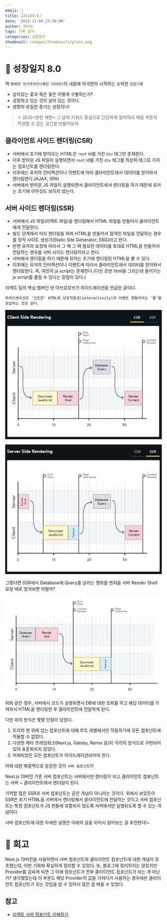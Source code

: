```yaml
---
emoji: 🌱
title: 231104(토)
date: '2023-11-04 23:30:00'
author: 제이든
tags: 기록 일지
categories: 성장일지
thumbnail: /images/thumbnails/plant.png
---
```


# 🌱 성장일지 8.0

책 `행복한 이기주의자(웨인 다이어)`의 내용에 자극받아 시작하는 소박한 `성장기록`

- 살아있는 꽃과 죽은 꽃은 어떻게 구별하는가?
- 성장하고 있는 것이 살아 있는 것이다.
- 생명의 유일한 증거는 성장이다!

> ⚛ (8.0)<완전 개편> 그 날의 키워드 중심으로 간단하게 정리하되 매일 꾸준히 작성할 수 있는 공간을 만들어보자.

## 클라이언트 사이드 렌더링(CSR)

- 서버에서 초기에 받아오는 HTML은 `root` id를 가진 `div` 태그만 존재한다.
- 이후 받아온 JS 파일이 실행되면서 `root` id를 가진 `div` 태그를 최상위 태그로 가지는 컴포넌트를 렌더링한다.
- 이후에는 유저의 인터렉션이나 이벤트에 따라 클라이언트에서 데이터를 받아와서 렌더링한다.(AJAX, SPA)
- 서버에서 받아온 JS 파일이 실행되면서 클라이언트에서 렌더링을 하기 때문에 유저는 초기에 아무것도 보이지 않는다.

## 서버 사이드 렌더링(SSR)

- 서버에서 JS 파일(리액트 파일)을 렌더링해서 HTML 파일을 만들어서 클라이언트에게 전달한다.
- 빌드 단계에서 미리 렌더링을 하여 HTML을 만들어서 정적인 파일을 전달하는 경우를 정적 사이트 생성기(Static Site Generator; SSG)라고 한다.
- 반면 유저의 요청에 따라서 그 때 그 때 필요한 데이터를 토대로 HTML을 만들어서 전달하는 경우를 서버 사이드 렌더링이라고 한다.
- 서버에서 렌더링을 하기 때문에 유저는 초기에 렌더링된 HTML을 볼 수 있다.
- 이후에는 유저의 인터렉션이나 이벤트에 따라서 클라이언트에서 데이터를 받아와서 렌더링한다. 즉, 여전히 js script는 존재한다.(다만 초반 html을 그리는데 들어가는 js script를 줄일 수 있다는 장점이 있다.)

리액트 팀의 핵심 멤버인 댄 아브로모브가 하이드레이션을 언급한 글이다.

`하이드레이션은 '건조한' HTML에 상호작용성(interactivity)과 이벤트 핸들러라는 '물'을 공급하는 것과 같다.`

![CSR](../../../../../public/images/posts/steadily/growth-diary/2023/11/csr.png)

![SSR](../../../../../public/images/posts/steadily/growth-diary/2023/11/ssr.png)

그렇다면 SSR에서 Database에 Query를 날리는 행위를 맨처음 서버 Render Shell 요청 때로 땅겨보면 어떨까?

![query-first](../../../../../public/images/posts/steadily/growth-diary/2023/11/query-first.png)

위와 같은 경우, 서버에서 코드가 실행되면서 DB에 대한 조회를 하고 해당 데이터를 가져와서 HTML을 렌더링한 후 클라이언트에 전달하게 된다.

다만 위의 방식은 몇몇 단점이 있었다.

1. 트리의 맨 위에 있는 컴포넌트에 대해 루트 레벨에서만 작동하기에 모든 컴포넌트에 적용할 수 없었다.
2. 다양한 메타 프레임워크(Next.js, Gatsby, Remix 등)이 각각의 방식으로 구현되어있어 표준화되지 않았다.
3. 어찌되었든 모든 컴포넌트가 하이드레이션되어야 한다.

이에 대한 해결책으로 등장한 것이 `서버 컴포넌트`!!!

Next.js 13버전 기준 서버 컴포넌트는 서버에서만 렌더링이 되고 클라이언트 컴포넌트는 서버 + 클라이언트에서 렌더링이 된다.

기억할 점은 SSR과 서버 컴포넌트는 같은 개념이 아니라는 것이다. 위에서 보았듯이 SSR은 초기 HTML을 서버에서 렌더링해서 클라이언트에 전달하는 것이고 서버 컴포넌트는 특정 컴포넌트가 JS 번들에 포함되지 않도록 서버에서만 실행되도록 할 수 있는 개념이다.

서버 컴포넌트에 대한 자세한 설명은 아래의 글을 이어서 읽어보는 걸 추천한다!~

# 📝 회고

Next.js 13버전을 사용하면서 서버 컴포넌트와 클라이언트 컴포넌트에 대한 개념이 모호했는데, 이번 기회에 확실하게 정리할 수 있었다. 또, 블로그에 정리하지는 않았지만 Provider를 감싸게 되면 그 아래 컴포넌트가 전부 클라이언트 컴포넌트가 되는 게 아닌가? 생각했었는데 이 부분도 해당 Provider의 값을 가져다가 사용하는 경우에만 클라이언트 컴포넌트가 되는 것임을 알 수 있어서 많은 걸 배울 수 있었다.

## 참고

- [리액트 서버 컴포넌트 이해하기](https://yozm.wishket.com/magazine/detail/2271/)
